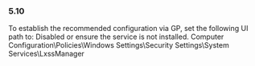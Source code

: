 
### 5.10  
To establish the recommended configuration via GP, set the following UI path to: Disabled 
or ensure the service is not installed. 
Computer Configuration\Policies\Windows Settings\Security Settings\System 
Services\LxssManager 
